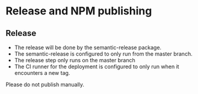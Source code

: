 # Release and NPM publishing

## Release

- The release will be done by the semantic-release package.
- The semantic-release is configured to only run from the master branch.
- The release step only runs on the master branch
- The CI runner for the deployment is configured to only run when it encounters a new tag.

Please do not publish manually.
